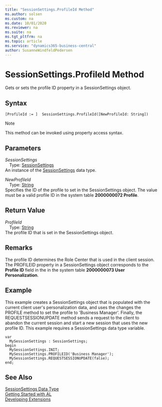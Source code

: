 ```yaml
---
title: "SessionSettings.ProfileId Method"
ms.author: solsen
ms.custom: na
ms.date: 10/01/2020
ms.reviewer: na
ms.suite: na
ms.tgt_pltfrm: na
ms.topic: article
ms.service: "dynamics365-business-central"
author: SusanneWindfeldPedersen
---
```

[//]: # (START>DO_NOT_EDIT)
[//]: # (IMPORTANT:Do not edit any of the content between here and the END>DO_NOT_EDIT.)
[//]: # (Any modifications should be made in the .xml files in the ModernDev repo.)
# SessionSettings.ProfileId Method
Gets or sets the profile ID property in a SessionSettings object.


## Syntax
```
[ProfileId := ]  SessionSettings.ProfileId([NewProfileId: String])
```
> [!NOTE]  
> This method can be invoked using property access syntax.  
## Parameters
*SessionSettings*  
&emsp;Type: [SessionSettings](sessionsettings-data-type.md)  
An instance of the [SessionSettings](sessionsettings-data-type.md) data type.  

*NewProfileId*  
&emsp;Type: [String](../string/string-data-type.md)  
Specifies the ID of the profile to set in the SessionSettings object. The value must be a valid profile ID in the system table **2000000072 Profile**.
        


## Return Value
*ProfileId*  
&emsp;Type: [String](../string/string-data-type.md)  
The profile ID that is set in the SessionSettings object.
        


[//]: # (IMPORTANT: END>DO_NOT_EDIT)

## Remarks  
The profile ID determines the Role Center that is used in the client session. The PROFILEID property in a SessionSettings object corresponds to the **Profile ID** field in the in the system table **2000000073 User Personalization**.

## Example
This example creates a SessionSettings object that is populated with the current client user's personalization data, and uses the changes the PROFILE method to set  the profile to 'Business Manager'. Finally, the REQUESTSESSIONUPDATE method sends a request to the client to abandon the current session and start a new session that uses the new profile ID. This example requires a SessionSettings data type variable.

```
var
  MySessionSettings : SessionSettings;
begin
  MySessionSettings.INIT;
  MySessionSettings.PROFILEID('Business Manager');
  MySessionSettings.REQUESTSESSIONUPDATE(false);
end;  
```  


## See Also
[SessionSettings Data Type](sessionsettings-data-type.md)  
[Getting Started with AL](../../devenv-get-started.md)  
[Developing Extensions](../../devenv-dev-overview.md)